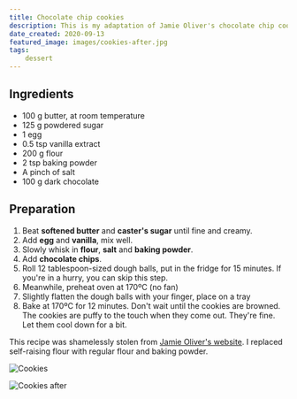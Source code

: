 ```yaml
---
title: Chocolate chip cookies
description: This is my adaptation of Jamie Oliver's chocolate chip cookies recipe.
date_created: 2020-09-13
featured_image: images/cookies-after.jpg
tags:
    dessert
---
```


## Ingredients

- 100 g butter, at room temperature
- 125 g powdered sugar
- 1 egg
- 0.5 tsp vanilla extract
- 200 g flour
- 2 tsp baking powder
- A pinch of salt
- 100 g dark chocolate

## Preparation

1. Beat **softened butter** and **caster's sugar** until fine and creamy.
2. Add **egg** and **vanilla**, mix well.
3. Slowly whisk in **flour**, **salt** and **baking powder**.
4. Add **chocolate chips**.
5. Roll 12 tablespoon-sized dough balls, put in the fridge for 15 minutes. If you're in a hurry, you can skip this step.
6. Meanwhile, preheat oven at 170ºC (no fan)
7. Slightly flatten the dough balls with your finger, place on a tray
8. Bake at 170ºC for 12 minutes. Don't wait until the cookies are browned. The cookies are puffy to the touch when they come out. They're fine. Let them cool down for a bit.

This recipe was shamelessly stolen from [Jamie Oliver's website](https://www.jamieoliver.com/recipes/chocolate-recipes/chocolate-chip-cookies/). I replaced self-raising flour with regular flour and baking powder.

![Cookies](/images/cookies.jpg)

![Cookies after](/images/cookies-after.jpg)

